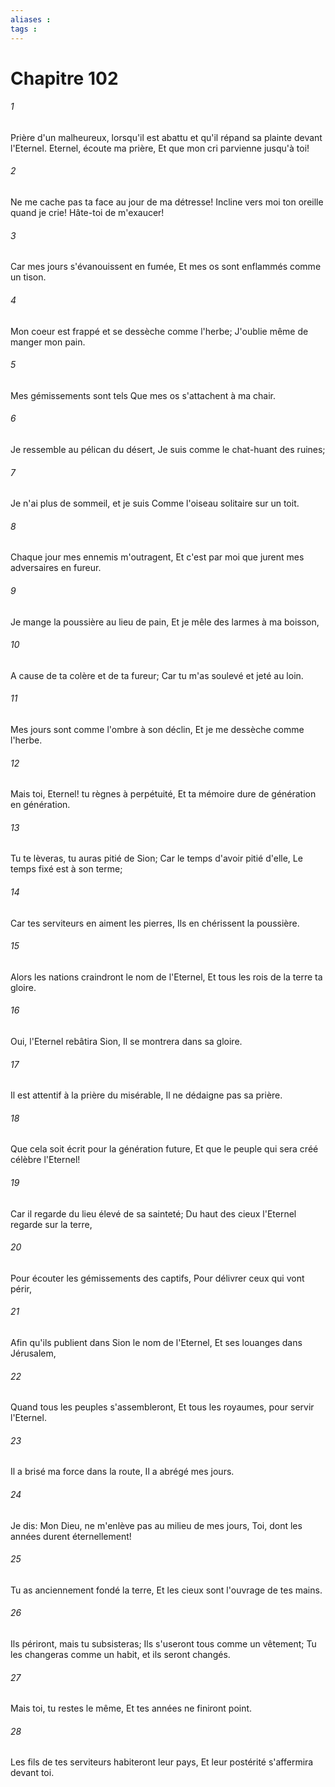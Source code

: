 ```yaml
---
aliases : 
tags : 
---
```


# Chapitre 102

###### 1
Prière d'un malheureux, lorsqu'il est abattu et qu'il répand sa plainte devant l'Eternel. Eternel, écoute ma prière, Et que mon cri parvienne jusqu'à toi!
###### 2
Ne me cache pas ta face au jour de ma détresse! Incline vers moi ton oreille quand je crie! Hâte-toi de m'exaucer!
###### 3
Car mes jours s'évanouissent en fumée, Et mes os sont enflammés comme un tison.
###### 4
Mon coeur est frappé et se dessèche comme l'herbe; J'oublie même de manger mon pain.
###### 5
Mes gémissements sont tels Que mes os s'attachent à ma chair.
###### 6
Je ressemble au pélican du désert, Je suis comme le chat-huant des ruines;
###### 7
Je n'ai plus de sommeil, et je suis Comme l'oiseau solitaire sur un toit.
###### 8
Chaque jour mes ennemis m'outragent, Et c'est par moi que jurent mes adversaires en fureur.
###### 9
Je mange la poussière au lieu de pain, Et je mêle des larmes à ma boisson,
###### 10
A cause de ta colère et de ta fureur; Car tu m'as soulevé et jeté au loin.
###### 11
Mes jours sont comme l'ombre à son déclin, Et je me dessèche comme l'herbe.
###### 12
Mais toi, Eternel! tu règnes à perpétuité, Et ta mémoire dure de génération en génération.
###### 13
Tu te lèveras, tu auras pitié de Sion; Car le temps d'avoir pitié d'elle, Le temps fixé est à son terme;
###### 14
Car tes serviteurs en aiment les pierres, Ils en chérissent la poussière.
###### 15
Alors les nations craindront le nom de l'Eternel, Et tous les rois de la terre ta gloire.
###### 16
Oui, l'Eternel rebâtira Sion, Il se montrera dans sa gloire.
###### 17
Il est attentif à la prière du misérable, Il ne dédaigne pas sa prière.
###### 18
Que cela soit écrit pour la génération future, Et que le peuple qui sera créé célèbre l'Eternel!
###### 19
Car il regarde du lieu élevé de sa sainteté; Du haut des cieux l'Eternel regarde sur la terre,
###### 20
Pour écouter les gémissements des captifs, Pour délivrer ceux qui vont périr,
###### 21
Afin qu'ils publient dans Sion le nom de l'Eternel, Et ses louanges dans Jérusalem,
###### 22
Quand tous les peuples s'assembleront, Et tous les royaumes, pour servir l'Eternel.
###### 23
Il a brisé ma force dans la route, Il a abrégé mes jours.
###### 24
Je dis: Mon Dieu, ne m'enlève pas au milieu de mes jours, Toi, dont les années durent éternellement!
###### 25
Tu as anciennement fondé la terre, Et les cieux sont l'ouvrage de tes mains.
###### 26
Ils périront, mais tu subsisteras; Ils s'useront tous comme un vêtement; Tu les changeras comme un habit, et ils seront changés.
###### 27
Mais toi, tu restes le même, Et tes années ne finiront point.
###### 28
Les fils de tes serviteurs habiteront leur pays, Et leur postérité s'affermira devant toi.
